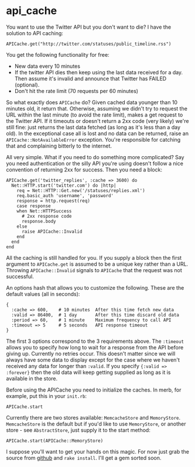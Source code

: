 api_cache
=========
You want to use the Twitter API but you don't want to die? I have the solution to API caching:

    APICache.get("http://twitter.com/statuses/public_timeline.rss")

You get the following functionality for free:

* New data every 10 minutes
* If the twitter API dies then keep using the last data received for a day. Then assume it's invalid and announce that Twitter has FAILED (optional).
* Don't hit the rate limit (70 requests per 60 minutes)

So what exactly does `APICache` do? Given cached data younger than 10 minutes old, it return that. Otherwise, assuming we didn't try to request the URL within the last minute (to avoid the rate limit), makes a get request to the Twitter API. If it timeouts or doesn't return a 2xx code (very likely) we're still fine: just returns the last data fetched (as long as it's less than a day old). In the exceptional case all is lost and no data can be returned, raise an `APICache::NotAvailableError` exception. You're responsible for catching that and complaining bitterly to the internet.

All very simple. What if you need to do something more complicated? Say you need authentication or the silly API you're using doesn't follow a nice convention of returning 2xx for success. Then you need a block:

    APICache.get('twitter_replies', :cache => 3600) do
      Net::HTTP.start('twitter.com') do |http|
        req = Net::HTTP::Get.new('/statuses/replies.xml')
        req.basic_auth 'username', 'password'
        response = http.request(req)
        case response
        when Net::HTTPSuccess
          # 2xx response code
          response.body
        else
          raise APICache::Invalid
        end
      end
    end

All the caching is still handled for you. If you supply a block then the first argument to `APICache.get` is assumed to be a unique key rather than a URL. Throwing `APICache::Invalid` signals to `APICache` that the request was not successful.

An options hash that allows you to customize the following. These are the default values (all in seconds):

    {
      :cache => 600,    # 10 minutes  After this time fetch new data
      :valid => 86400,  # 1 day       After this time discard old data
      :period => 60,    # 1 minute    Maximum frequency to call API
      :timeout => 5     # 5 seconds   API response timeout
    }

The first 3 options correspond to the 3 requirements above. The `:timeout` allows you to specify how long to wait for a response from the API before giving up. Currently no retries occur. This doesn't matter since we will always have some data to display except for the case where we haven't received any data for longer than `:valid`. If you specify `{:valid => :forever}` then the old data will keep getting supplied as long as it is available in the store.

Before using the APICache you need to initialize the caches. In merb, for example, put this in your `init.rb`:

    APICache.start

Currently there are two stores available: `MemcacheStore` and `MemoryStore`. `MemcacheStore` is the default but if you'd like to use `MemoryStore`, or another store - see `AbstractStore`, just supply it to the start method:

    APICache.start(APICache::MemoryStore)

I suppose you'll want to get your hands on this magic. For now just grab the source from [github](http://github.com/mloughran/api_cache/tree/master) and `rake install`. I'll get a gem sorted soon.
